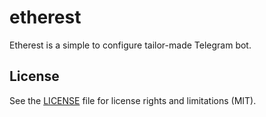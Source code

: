 # etherest

Etherest is a simple to configure tailor-made Telegram bot.

## License

See the [LICENSE](LICENSE.txt) file for license rights and limitations (MIT).
